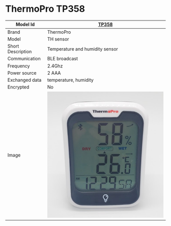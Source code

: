 # ThermoPro TP358

|Model Id|[TP358](https://github.com/theengs/decoder/blob/development/src/devices/TPTH_json.h)|
|-|-|
|Brand|ThermoPro|
|Model|TH sensor|
|Short Description|Temperature and humidity sensor|
|Communication|BLE broadcast|
|Frequency|2.4Ghz|
|Power source|2 AAA|
|Exchanged data|temperature, humidity|
|Encrypted|No|
|Image|![TP358](./../img/TP358.png)|